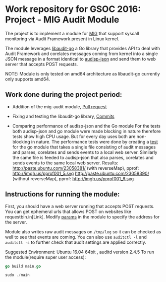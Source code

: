 Work repository for GSOC 2016: Project - MIG Audit Module
=========================

The project is to implement a module for [MIG](http://mig.ninja/) that support syscall monitoring via Audit Framework present in Linux kernel.

The module leverages [libaudit-go](https://github.com/mozilla/libaudit-go) a Go library that provides API to deal with Audit Framework and corelates messages coming from kernel into a single JSON message in a format identical to [audisp-json](https://github.com/gdestuynder/audisp-json/blob/master/messages_format.rst) and send them to web server that accepts POST requests.

NOTE: Module is only tested on amd64 architecture as libaudit-go currently only supports amd64.

## Work done during the project period:

* 	Addition of the mig-audit module, [Pull request](https://github.com/mozilla/mig/pull/253)

*	Fixing and testing the libaudit-go library, [Commits](https://github.com/mozilla/libaudit-go/commits?author=arunk-s)

*	Comparing performance of audisp-json and the Go module
	For the tests both audisp-json and go module were made blocking in nature therefore tests show high CPU usage.
	But for every day uses both are non-blocking in nature.
	The performance tests were done by creating a [test](vendor/mig.ninja/mig/modules/audit/audit_test.go) for the go module that takes a single file consisting of audit messages and parses, corelates and sends events to a local web server.
	Similarly the same file is feeded to audisp-json that also parses, corelates and sends events to the same local web server.
	Results:
	http://paste.ubuntu.com/23058381/ (with reverseMap), pprof: http://imgh.us/pprof001_5.svg 
	http://paste.ubuntu.com/23058390/ (without reverseMap), pprof: http://imgh.us/pprof001_6.svg

## Instructions for running the module:

First, you should have a web server running that accepts POST requests. You can get ephemeral urls that allows POST on websites like requestbin.in[Link]. Modify [params](main.go#L17) in the module to specify the address for the server.

Module also writes raw audit messages on `/tmp/log` so it can be checked as well to see that events are coming.
You can also use `auditctl -l` and `auditctl -s` to further check that audit settings are applied correctly.

Suggested Environment: Ubuntu 16.04 64bit , auditd version 2.4.5
To run the module(require super user access):
```go
go build main.go

sudo ./main
```
